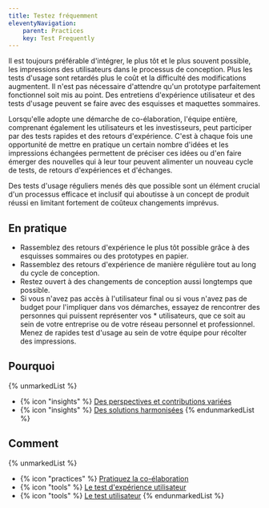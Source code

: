 ```yaml
---
title: Testez fréquemment
eleventyNavigation:
    parent: Practices
    key: Test Frequently
---
```


Il est toujours préférable d'intégrer, le plus tôt et le plus souvent possible, les impressions des utilisateurs dans le
processus de conception. Plus les tests d'usage sont retardés plus le coût et la difficulté des modifications
augmentent. Il n'est pas nécessaire d'attendre qu'un prototype parfaitement fonctionnel soit mis au point. Des
entretiens d'expérience utilisateur et des tests d'usage peuvent se faire avec des esquisses et maquettes sommaires.

Lorsqu'elle adopte une démarche de co-élaboration, l'équipe entière, comprenant également les utilisateurs et les
investisseurs, peut participer par des tests rapides et des retours d'expérience. C'est à chaque fois une opportunité de
mettre en pratique un certain nombre d'idées et les impressions échangées permettent de préciser ces idées ou d'en faire
émerger des nouvelles qui à leur tour peuvent alimenter un nouveau cycle de tests, de retours d'expériences et
d'échanges.

Des tests d'usage réguliers menés dès que possible sont un élément crucial d'un processus efficace et inclusif qui
aboutisse à un concept de produit réussi en limitant fortement de coûteux changements imprévus.

## En pratique

* Rassemblez des retours d'expérience le plus tôt possible grâce à des esquisses sommaires ou des prototypes en papier.
* Rassemblez des retours d'expérience de manière régulière tout au long du cycle de conception.
* Restez ouvert à des changements de conception aussi longtemps que possible.
* Si vous n'avez pas accès à l'utilisateur final ou si vous n'avez pas de budget pour l'impliquer dans vos démarches,
  essayez de rencontrer des personnes qui puissent représenter vos * utilisateurs, que ce soit au sein de votre
  entreprise ou de votre réseau personnel et professionnel. Menez de rapides test d'usage au sein de votre équipe pour
  récolter des impressions.

## Pourquoi

{% unmarkedList %}
* {% icon "insights" %} [Des perspectives et contributions variées](../../perspectives/des-perspectives-et-contributions-variees/)
* {% icon "insights" %} [Des solutions harmonisées](../../perspectives/des-solutions-harmonisees/)
{% endunmarkedList %}

## Comment

{% unmarkedList %}
* {% icon "practices" %} [Pratiquez la co-élaboration](../../pratiques/pratiquez-la-co-elaboration/)
* {% icon "tools" %} [Le test d'expérience utilisateur](../../outils/le-test-dexperience-utilisateur/)
* {% icon "tools" %} [Le test utilisateur](../../outils/le-test-utilisateur/)
{% endunmarkedList %}
